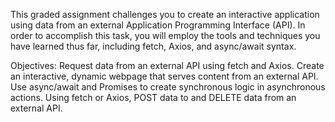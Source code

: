 This graded assignment challenges you to create an interactive application using data 
from an external Application Programming Interface (API). In order to accomplish this task, 
you will employ the tools and techniques you have learned thus far, including fetch, Axios, and async/await syntax.

Objectives:
Request data from an external API using fetch and Axios.
Create an interactive, dynamic webpage that serves content from an external API.
Use async/await and Promises to create synchronous logic in asynchronous actions.
Using fetch or Axios, POST data to and DELETE data from an external API.
